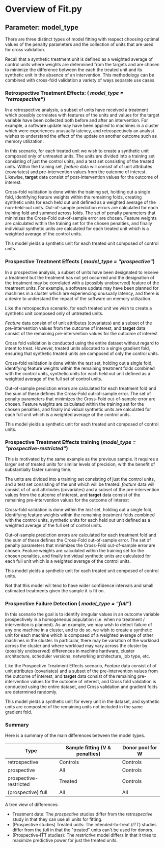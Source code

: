 
# Overview of Fit.py


## Parameter: model_type

There are three distinct types of model fitting with respect choosing
optimal values of the penalty parameters and the collection of units
that are used for cross validation. 

Recall that a synthetic treatment unit is defined as a weighted average of
control units where weights are determined from the targets and are chosen
to minimize the difference between the each the treated unit and its
synthetic unit in the absence of an intervention.  This methodology can be
combined with cross-fold validation a variety of ways 
separate use cases.

### Retrospective Treatment Effects:  ( *model_type = "retrospective"*)

In a retrospective analysis, a subset of units have received a treatment
which possibly correlates with features of the units and values for the
target variable have been collected both before and after an intervention.
For example, a software update may have been applied to machines in a
cluster which were experiences unusually latency, and retrospectively an
analyst wishes to understand the effect of the update on another outcome
such as memory utilization. 

In this scenario, for each treated unit we wish to create a synthetic unit
composed only of untreated units.  The units are divided into a training set
consisting of just the control units, and a test set consisting of the
treated units.  Within the training set, *feature* data will consist of of
unit attributes (covariates) and pre-intervention values from the outcome
of interest. Likewise, **target** data consist of post-intervention values
for the outcome of interest.

Cross-fold validation is done within the training set, holding out a single
fold, identifying feature weights within the remaining folds, creating
synthetic units for each held out unit defined as a weighted average of the
non-held-out units. Out-of-sample prediction errors are calculated for each
training fold and summed across folds. The set of penalty parameters that
minimizes the Cross-Fold out-of-sample error are chosen.  Feature weights
are calculated within the training set for the chosen penalties, and
finally individual synthetic units are calculated for each treated unit
which is a weighted average of the control units.

This model yields a synthetic unit for each treated unit composed of
control units. 

### Prospective Treatment Effects ( *model_type = "prospective"*)

In a prospective analysis, a subset of units have been designated to
receive a treatment but the treatment has not yet occurred and the
designation of the treatment may be correlated with a (possibly unobserved)
feature of the treatment units.  For example, a software update may have
been planned for machines in a cluster which are experiencing unusually
latency, and there is a desire to understand the impact of the software on
memory utilization.

Like the retrospective scenario, for each treated unit we wish to create a
synthetic unit composed only of untreated units.

*Feature* data consist of of unit attributes (covariates) and a subset
of the pre-intervention values from the outcome of interest, and **target**
data consist of the remaining pre-intervention values for the outcome of
interest

Cross fold validation is conducted using the entire dataset without regard
to intent to treat.  However, treated units allocated to a single gradient
fold, ensuring that synthetic treated units are composed of only the
control units.

Cross-fold validation is done within the *test* set, holding out a single
fold, identifying feature weights within the remaining treatment folds
combined with the control units, synthetic units for each held out unit
defined as a weighted average of the full set of control units. 

Out-of-sample prediction errors are calculated for each treatment fold and
the sum of these defines the Cross-Fold out-of-sample error. The set of
penalty parameters that minimizes the Cross-Fold out-of-sample error are
chosen.  Feature weights are calculated within the training set for the
chosen penalties, and finally individual synthetic units are calculated for
each full unit which is a weighted average of the control units.

This model yields a synthetic unit for each treated unit composed of
control units. 

### Prospective Treatment Effects training (*model_type = "prospective-restricted"*)

This is motivated by the same example as the previous sample.  It requires
a larger set of treated units for similar levels of precision, with the
benefit of substantially faster running time.

The units are divided into a training set consisting of just the control
units, and a test set consisting of the unit which will be treated.
*feature* data will consist of of unit attributes (covariates) and a subset
of the pre-intervention values from the outcome of interest, and **target**
data consist of the remaining pre-intervention values for the outcome of
interest

Cross-fold validation is done within the *test* set, holding out a single
fold, identifying feature weights within the remaining treatment folds
combined with the control units, synthetic units for each held out unit
defined as a weighted average of the full set of control units. 

Out-of-sample prediction errors are calculated for each treatment fold and
the sum of these defines the Cross-Fold out-of-sample error. The set of
penalty parameters that minimizes the Cross-Fold out-of-sample error are
chosen.  Feature weights are calculated within the training set for the
chosen penalties, and finally individual synthetic units are calculated for
each full unit which is a weighted average of the control units.

This model yields a synthetic unit for each treated unit composed of
control units. 

Not that this model will tend to have wider confidence intervals and small estimated treatments given the sample it is fit on.

### Prospective Failure Detection ( *model_type = "full"*)

In this scenario the goal is to identify irregular values in an outcome
variable prospectively in a homogeneous population (i.e. when no
treatment / intervention is planned).  As an example, we may wish to detect
failure of any one machine in a cluster, and to do so, we wish to create a
synthetic unit for each machine which is composed of a weighted average of
other machines in the cluster.  In particular, there may be variation of
the workload across the cluster and where workload may vary across the
cluster by (possibly unobserved) differences in machine hardware, cluster
architecture, scheduler versions, networking architecture, job type, etc. 

Like the Prospective Treatment Effects scenario, *Feature* data consist of
of unit attributes (covariates) and a subset of the pre-intervention values
from the outcome of interest, and **target** data consist of the remaining
pre-intervention values for the outcome of interest, and Cross fold
validation is conducted using the entire dataset, and Cross validation and
gradient folds are determined randomly. 

This model yields a synthetic unit for every unit in the dataset, and
synthetic units are composted of the remaining units not included in the
same gradient fold. 

### Summary

Here is a summary of the main differences between the model types.

| Type | Sample fitting (V & penalties) | Donor pool for W |
|---|---|---|
|retrospective|Controls|Controls|
|prospective|All|Controls|
|prospective-restricted|Treated|Controls|
|(prospective) full|All|All|

A tree view of differences:
* Treatment date: The *prospective* studies differ from the *retrospective* study in that they can use all units for fitting.
* (Prospective studies) Treated units: The intended-to-treat (*ITT*) studies differ from the *full* in that the "treated" units can't be used for donors.
* (Prospective-ITT studies): The *restrictive* model differs in that it tries to maximize predictive power for just the treated units.
